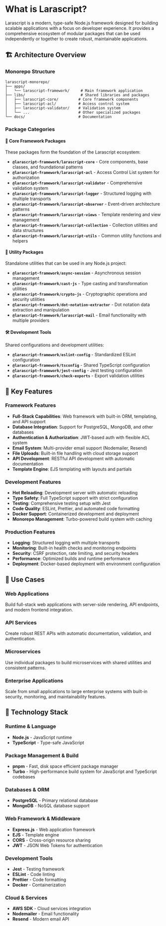 # What is Larascript?

Larascript is a modern, type-safe Node.js framework designed for building scalable applications with a focus on developer experience. It provides a comprehensive ecosystem of modular packages that can be used independently or together to create robust, maintainable applications.

## 🏗️ Architecture Overview

### Monorepo Structure
```
larascript-monorepo/
├── apps/
│   └── larascript-framework/     # Main framework application
├── libs/                         # Shared libraries and packages
│   ├── larascript-core/         # Core framework components
│   ├── larascript-acl/          # Access control system
│   ├── larascript-validator/    # Validation system
│   └── ...                      # Other specialized packages
└── docs/                        # Documentation
```

### Package Categories

#### 🎯 Core Framework Packages
These packages form the foundation of the Larascript ecosystem:

- **`@larascript-framework/larascript-core`** - Core components, base classes, and foundational patterns
- **`@larascript-framework/larascript-acl`** - Access Control List system for authorization
- **`@larascript-framework/larascript-validator`** - Comprehensive validation system
- **`@larascript-framework/larascript-logger`** - Structured logging with multiple transports
- **`@larascript-framework/larascript-observer`** - Event-driven architecture patterns
- **`@larascript-framework/larascript-views`** - Template rendering and view management
- **`@larascript-framework/larascript-collection`** - Collection utilities and data structures
- **`@larascript-framework/larascript-utils`** - Common utility functions and helpers

#### 🔧 Utility Packages
Standalone utilities that can be used in any Node.js project:

- **`@larascript-framework/async-session`** - Asynchronous session management
- **`@larascript-framework/cast-js`** - Type casting and transformation utilities
- **`@larascript-framework/crypto-js`** - Cryptographic operations and security utilities
- **`@larascript-framework/dot-notation-extractor`** - Dot notation data extraction and manipulation
- **`@larascript-framework/larascript-mail`** - Email functionality with multiple providers

#### 🛠️ Development Tools
Shared configurations and development utilities:

- **`@larascript-framework/eslint-config`** - Standardized ESLint configuration
- **`@larascript-framework/tsconfig`** - Shared TypeScript configuration
- **`@larascript-framework/jest-config`** - Jest testing configuration
- **`@larascript-framework/check-exports`** - Export validation utilities

## 🚀 Key Features

### Framework Features
- **Full-Stack Capabilities**: Web framework with built-in ORM, templating, and API support
- **Database Integration**: Support for PostgreSQL, MongoDB, and other databases
- **Authentication & Authorization**: JWT-based auth with flexible ACL system
- **Email System**: Multi-provider email support (Nodemailer, Resend)
- **File Uploads**: Built-in file handling with cloud storage support
- **API Development**: RESTful API development with automatic documentation
- **Template Engine**: EJS templating with layouts and partials

### Development Features
- **Hot Reloading**: Development server with automatic reloading
- **Type Safety**: Full TypeScript support with strict configuration
- **Testing**: Comprehensive testing setup with Jest
- **Code Quality**: ESLint, Prettier, and automated code formatting
- **Docker Support**: Containerized development and deployment
- **Monorepo Management**: Turbo-powered build system with caching

### Production Features
- **Logging**: Structured logging with multiple transports
- **Monitoring**: Built-in health checks and monitoring endpoints
- **Security**: CSRF protection, rate limiting, and security headers
- **Performance**: Optimized builds and runtime performance
- **Deployment**: Docker-based deployment with environment configuration

## 🎯 Use Cases

### Web Applications
Build full-stack web applications with server-side rendering, API endpoints, and modern frontend integration.

### API Services
Create robust REST APIs with automatic documentation, validation, and authentication.

### Microservices
Use individual packages to build microservices with shared utilities and consistent patterns.

### Enterprise Applications
Scale from small applications to large enterprise systems with built-in security, monitoring, and maintainability features.

## 🔄 Technology Stack

### Runtime & Language
- **Node.js** - JavaScript runtime
- **TypeScript** - Type-safe JavaScript

### Package Management & Build
- **pnpm** - Fast, disk space efficient package manager
- **Turbo** - High-performance build system for JavaScript and TypeScript codebases

### Databases & ORM
- **PostgreSQL** - Primary relational database
- **MongoDB** - NoSQL database support

### Web Framework & Middleware
- **Express.js** - Web application framework
- **EJS** - Template engine
- **CORS** - Cross-origin resource sharing
- **JWT** - JSON Web Tokens for authentication

### Development Tools
- **Jest** - Testing framework
- **ESLint** - Code linting
- **Prettier** - Code formatting
- **Docker** - Containerization

### Cloud & Services
- **AWS SDK** - Cloud services integration
- **Nodemailer** - Email functionality
- **Resend** - Modern email API
